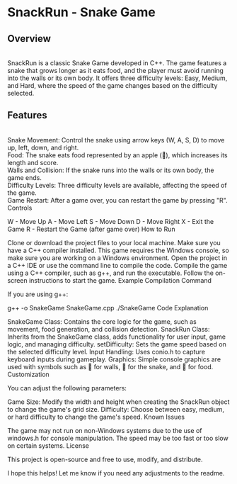 <h1>SnackRun - Snake Game</h1>

<h2>Overview</h2>

<br>SnackRun is a classic Snake Game developed in C++. The game features a snake that grows longer as it eats food, and the player must avoid running into the walls or its own body. It offers three difficulty levels: Easy, Medium, and Hard, where the speed of the game changes based on the difficulty selected.

<h2>Features</h2>

<br>Snake Movement: Control the snake using arrow keys (W, A, S, D) to move up, left, down, and right.
<br>Food: The snake eats food represented by an apple (🍎), which increases its length and score.
<br>Walls and Collision: If the snake runs into the walls or its own body, the game ends.
<br>Difficulty Levels: Three difficulty levels are available, affecting the speed of the game.
<br>Game Restart: After a game over, you can restart the game by pressing "R".
Controls

W - Move Up
A - Move Left
S - Move Down
D - Move Right
X - Exit the Game
R - Restart the Game (after game over)
How to Run

Clone or download the project files to your local machine.
Make sure you have a C++ compiler installed. This game requires the Windows console, so make sure you are working on a Windows environment.
Open the project in a C++ IDE or use the command line to compile the code.
Compile the game using a C++ compiler, such as g++, and run the executable.
Follow the on-screen instructions to start the game.
Example Compilation Command

If you are using g++:

g++ -o SnakeGame SnakeGame.cpp
./SnakeGame
Code Explanation

SnakeGame Class: Contains the core logic for the game, such as movement, food generation, and collision detection.
SnackRun Class: Inherits from the SnakeGame class, adds functionality for user input, game logic, and managing difficulty.
setDifficulty: Sets the game speed based on the selected difficulty level.
Input Handling: Uses conio.h to capture keyboard inputs during gameplay.
Graphics: Simple console graphics are used with symbols such as 🧱 for walls, 🐍 for the snake, and 🍎 for food.
Customization

You can adjust the following parameters:

Game Size: Modify the width and height when creating the SnackRun object to change the game's grid size.
Difficulty: Choose between easy, medium, or hard difficulty to change the game's speed.
Known Issues

The game may not run on non-Windows systems due to the use of windows.h for console manipulation.
The speed may be too fast or too slow on certain systems.
License

This project is open-source and free to use, modify, and distribute.

I hope this helps! Let me know if you need any adjustments to the readme.
